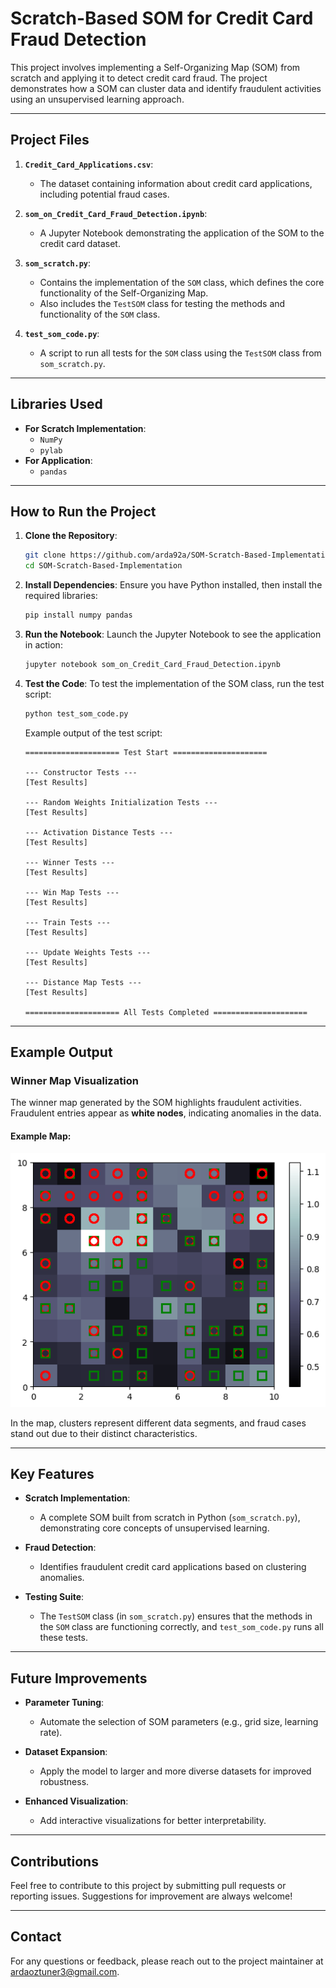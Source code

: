 # Scratch-Based SOM for Credit Card Fraud Detection

This project involves implementing a Self-Organizing Map (SOM) from scratch and applying it to detect credit card fraud. The project demonstrates how a SOM can cluster data and identify fraudulent activities using an unsupervised learning approach.

---

## Project Files

1. **`Credit_Card_Applications.csv`**:
   - The dataset containing information about credit card applications, including potential fraud cases.

2. **`som_on_Credit_Card_Fraud_Detection.ipynb`**:
   - A Jupyter Notebook demonstrating the application of the SOM to the credit card dataset.

3. **`som_scratch.py`**:
   - Contains the implementation of the `SOM` class, which defines the core functionality of the Self-Organizing Map.
   - Also includes the `TestSOM` class for testing the methods and functionality of the `SOM` class.

4. **`test_som_code.py`**:
   - A script to run all tests for the `SOM` class using the `TestSOM` class from `som_scratch.py`.

---

## Libraries Used

- **For Scratch Implementation**:
  - `NumPy`
  - `pylab`
- **For Application**:
  - `pandas`

---

## How to Run the Project

1. **Clone the Repository**:
   ```bash
   git clone https://github.com/arda92a/SOM-Scratch-Based-Implementation
   cd SOM-Scratch-Based-Implementation
   ```

2. **Install Dependencies**:
   Ensure you have Python installed, then install the required libraries:
   ```bash
   pip install numpy pandas 
   ```

3. **Run the Notebook**:
   Launch the Jupyter Notebook to see the application in action:
   ```bash
   jupyter notebook som_on_Credit_Card_Fraud_Detection.ipynb
   ```

4. **Test the Code**:
   To test the implementation of the SOM class, run the test script:
   ```bash
   python test_som_code.py
   ```

   Example output of the test script:
   ```
   ===================== Test Start =====================

   --- Constructor Tests ---
   [Test Results]

   --- Random Weights Initialization Tests ---
   [Test Results]

   --- Activation Distance Tests ---
   [Test Results]

   --- Winner Tests ---
   [Test Results]

   --- Win Map Tests ---
   [Test Results]

   --- Train Tests ---
   [Test Results]

   --- Update Weights Tests ---
   [Test Results]

   --- Distance Map Tests ---
   [Test Results]

   ===================== All Tests Completed =====================
   ```

---

## Example Output

### Winner Map Visualization
The winner map generated by the SOM highlights fraudulent activities. Fraudulent entries appear as **white nodes**, indicating anomalies in the data.

#### Example Map:
![Winner Map](som_map.png)

In the map, clusters represent different data segments, and fraud cases stand out due to their distinct characteristics.

---

## Key Features

- **Scratch Implementation**:
  - A complete SOM built from scratch in Python (`som_scratch.py`), demonstrating core concepts of unsupervised learning.

- **Fraud Detection**:
  - Identifies fraudulent credit card applications based on clustering anomalies.

- **Testing Suite**:
  - The `TestSOM` class (in `som_scratch.py`) ensures that the methods in the `SOM` class are functioning correctly, and `test_som_code.py` runs all these tests.

---

## Future Improvements

- **Parameter Tuning**:
  - Automate the selection of SOM parameters (e.g., grid size, learning rate).

- **Dataset Expansion**:
  - Apply the model to larger and more diverse datasets for improved robustness.

- **Enhanced Visualization**:
  - Add interactive visualizations for better interpretability.

---

## Contributions

Feel free to contribute to this project by submitting pull requests or reporting issues. Suggestions for improvement are always welcome!

---

## Contact

For any questions or feedback, please reach out to the project maintainer at ardaoztuner3@gmail.com.
